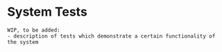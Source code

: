 # System Tests

```{attention}
WIP, to be added:
- description of tests which demonstrate a certain functionality of the system
```